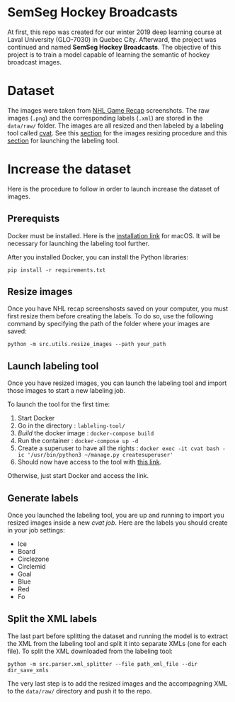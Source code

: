 # SemSeg Hockey Broadcasts

At first, this repo was created for our winter 2019 deep learning course at Laval University (GLO-7030) in Quebec City. Afterward, the project was continued and named **SemSeg Hockey Broadcasts**. The objective of this project is to train a model capable of learning the semantic of hockey broadcast images.

# Dataset

The images were taken from [NHL Game Recap](https://www.nhl.com/video/t-277753022) screenshots. The raw images (`.png`) and the corresponding labels (`.xml`) are stored in the `data/raw/` folder. The images are all resized and then labeled by a labeling tool called [cvat](https://github.com/opencv/cvat). See this [section](#resize-images) for the images resizing procedure and this [section](#launch-labeling-tool) for launching the labeling tool.

# Increase the dataset

Here is the procedure to follow in order to launch increase the dataset of images.

## Prerequists

Docker must be installed. Here is the [installation link](https://runnable.com/docker/install-docker-on-macos) for macOS. It will be necessary for launching the labeling tool further.

After you installed Docker, you can install the Python libraries:

```
pip install -r requirements.txt
```

## Resize images
 
Once you have NHL recap screenshosts saved on your computer, you must first resize them before creating the labels. To do so, use the following command by specifying the path of the folder where your images are saved:

```
python -m src.utils.resize_images --path your_path
```

##  Launch labeling tool

Once you have resized images, you can launch the labeling tool and import those images to start a new labeling job.

To launch the tool for the first time:

1. Start Docker
2. Go in the directory : `lableling-tool/`
3. *Build* the docker image : `docker-compose build`
4. Run the container : `docker-compose up -d`
5. Create a superuser to have all the rights : `docker exec -it cvat bash -ic '/usr/bin/python3 ~/manage.py createsuperuser'`
6. Should now have access to the tool with [this link](http://localhost:8080/auth/register).

Otherwise, just start Docker and access the link.

## Generate labels

Once you launched the labeling tool, you are up and running to import you resized images inside a new *cvat job*. Here are the labels you should create in your job settings:

- Ice 
- Board
- Circlezone
- Circlemid
- Goal
- Blue
- Red
- Fo

## Split the XML labels

The last part before splitting the dataset and running the model is to extract the XML from the labeling tool and split it into separate XMLs (one for each file). To split the XML downloaded from the labeling tool:

```
python -m src.parser.xml_splitter --file path_xml_file --dir dir_save_xmls
```

The very last step is to add the resized images and the accompagning XML to the `data/raw/` directory and push it to the repo.